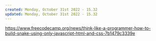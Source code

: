 ```yaml
---
created: Monday, October 31st 2022 - 15.32
updated: Monday, October 31st 2022 - 15.32
---
```

https://www.freecodecamp.org/news/think-like-a-programmer-how-to-build-snake-using-only-javascript-html-and-css-7b1479c3339e